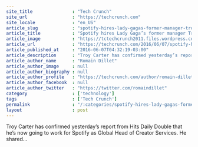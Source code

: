 ```yaml
---
site_title               : "Tech Crunch"
site_url                 : "https://techcrunch.com"
site_locale              : "en_US"
article_slug             : "spotify-hires-lady-gagas-former-manager-troy-carter-to-counter-tidal-and-apple-exclusives"
article_title            : "Spotify hires Lady Gaga’s former manager Troy Carter to counter Tidal and Apple exclusives"
article_image            : "https://tctechcrunch2011.files.wordpress.com/2016/06/21475007608_e1d28dfd59_o.jpg?w=764&h=400&crop=1"
article_url              : "https://techcrunch.com/2016/06/07/spotify-hires-lady-gagas-former-manager-troy-carter-to-counter-tidal-and-apple-exclusives/"
article_published_at     : "2016-06-07T04:32:19-03:00"
article_description      : "Troy Carter has confirmed yesterday’s report from Hits Daily Double that he’s now going to work for Spotify as Global Head of Creator Services. He shared..."
article_author_name      : "Romain Dillet"
article_author_image     : null
article_author_biography : null
article_author_profile   : "https://techcrunch.com/author/romain-dillet/"
article_author_facebook  : null
article_author_twitter   : "https://twitter.com/romaindillet"
category                 : ['technology']
tags                     : ['Tech Crunch']
permalink                : "/:categories/spotify-hires-lady-gagas-former-manager-troy-carter-to-counter-tidal-and-apple-exclusives/"
layout                   : post
---
```


Troy Carter has confirmed yesterday’s report from Hits Daily Double that he’s now going to work for Spotify as Global Head of Creator Services. He shared...
